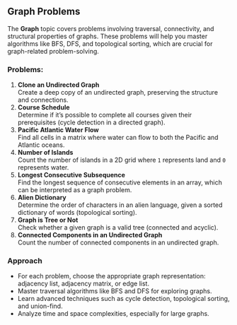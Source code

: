 ## Graph Problems  
The **Graph** topic covers problems involving traversal, connectivity, and structural properties of graphs. These problems will help you master algorithms like BFS, DFS, and topological sorting, which are crucial for graph-related problem-solving.

### Problems:  
1. **Clone an Undirected Graph**  
   Create a deep copy of an undirected graph, preserving the structure and connections.  
2. **Course Schedule**  
   Determine if it’s possible to complete all courses given their prerequisites (cycle detection in a directed graph).  
3. **Pacific Atlantic Water Flow**  
   Find all cells in a matrix where water can flow to both the Pacific and Atlantic oceans.  
4. **Number of Islands**  
   Count the number of islands in a 2D grid where `1` represents land and `0` represents water.  
5. **Longest Consecutive Subsequence**  
   Find the longest sequence of consecutive elements in an array, which can be interpreted as a graph problem.  
6. **Alien Dictionary**  
   Determine the order of characters in an alien language, given a sorted dictionary of words (topological sorting).  
7. **Graph is Tree or Not**  
   Check whether a given graph is a valid tree (connected and acyclic).  
8. **Connected Components in an Undirected Graph**  
   Count the number of connected components in an undirected graph.  

### Approach  
- For each problem, choose the appropriate graph representation: adjacency list, adjacency matrix, or edge list.  
- Master traversal algorithms like BFS and DFS for exploring graphs.  
- Learn advanced techniques such as cycle detection, topological sorting, and union-find.  
- Analyze time and space complexities, especially for large graphs.  

